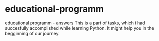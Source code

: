 # educational-programm
educational programm - answers
This is a part of tasks, which i had succesfully accomplished while learning Python.
It might help you in the begginning of our journey.
